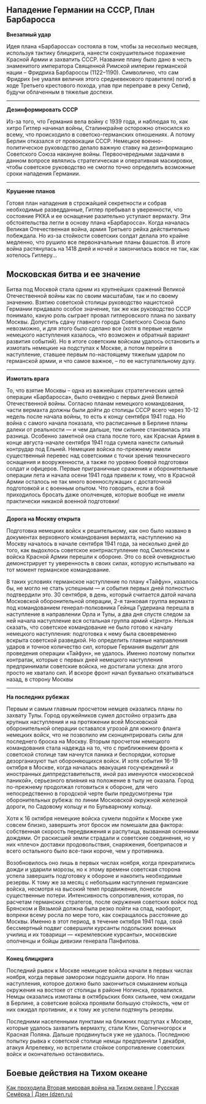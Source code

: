## Нападение Германии на СССР, План Барбаросса
**Внезапный удар**

Идея плана «Барбаросса» состояла в том, чтобы за несколько месяцев, используя тактику блицкрига, нанести сокрушительное поражение Красной Армии и захватить СССР. Название плану было дано в честь знаменитого императора Священной Римской империи германской нации – Фридриха Барбароссы (1122–1190). Символично, что сам Фридрих (не умаляя величия этого средневекового правителя) погиб в ходе Третьего крестового похода, упав при переправе в реку Селиф, будучи облаченным в тяжелые доспехи.

---
**Дезинформировать СССР**

Из-за того, что Германия вела войну с 1939 года, и наблюдая то, как хитро Гитлер начинал войны, Сталинкрайне осторожно относился ко всему, что происходило в советско-германских отношениях. А потому Берлин отказался от провокации СССР. Немецкое военно-политическое руководство делало важную ставку на дезинформацию Советского Союза накануне войны. Первоочередными задачами в данном вопросе являлись стратегическая и оперативная маскировки, чтобы советское руководство не смогло точно определить возможные сроки нападения Германии.

---
**Крушение планов**

Готовя план нападения в строжайшей секретности и собрав необходимые разведданные, Гитлер пребывал в уверенности, что состояние РККА и ее оснащение разительно уступают вермахту. Эти обстоятельства легли в основу плана «Барбаросса». Когда началась Великая Отечественная война, армия Третьего рейха действительно побеждала. Но из-за стойкости советских солдат делала это крайне медленно, что рушило все первоначальные планы фашистов. В итоге война растянулась на 1418 дней и ночей и закончилась вовсе не так, как хотелось Гитлеру…


## Московская битва и ее значение
  
Битва под Москвой стала одним из крупнейших сражений Великой Отечественной войны как по своим масштабам, так и по своему значению. Взятию советской столицы руководство нацистской Германии придавало особое значение, так же как руководство СССР понимало, какую роль сыграет провал гитлеровского плана по захвату Москвы. Допустить сдачу главного города Советского Союза было невозможно, и для этого было сделано все (хотя в первые недели немецкого наступления казалось, что возможен и обратный вариант развития событий). Но в итоге советским войскам удалось остановить и измотать немецкие на подступах к Москве, а потом перейти в наступление, ставшее первым по-настоящему тяжелым ударом по германской армии, и что самое важное, – по ее наступательному духу.

---
**Измотать врага**

То, что взятие Москвы – одна из важнейших стратегических целей операции «Барбаросса», было очевидно с первых дней Великой Отечественной войны. Согласно планам немецкого командования, части вермахта должны были дойти до столицы СССР всего через 10-12 недель после начала войны, то есть к концу сентября 1941 года. Но война с самого начала показала, что расписанные в Берлине планы далеки от реальности — и чем дальше, тем сильнее становилась эта разница. Особенно заметной она стала после того, как Красная Армия в конце августа-начале сентября 1941 года сумела нанести сильный контрудар под Ельней.
Немецкие войска по-прежнему имели существенный перевес над советскими с точки зрения технического оснащения и вооруженности, а также по уровню боевой подготовки солдат и офицеров. Первые приграничные сражения и оборонительные операции лета и начала осени 1941 года привели к тому, что в Красной Армии осталось не так много военнослужащих с достаточной подготовкой и с военным опытом. Что говорить, если в бой приходилось бросать даже ополченцев, которые вообще не имели практически никакой военной подготовки!

---
**Дорога на Москву открыта**

Подготовка немецких войск к решительному, как оно было названо в документах верховного командования вермахта, наступлению на Москву началось в начале сентября 1941 года, за несколько дней до того, как выдохлось советское контрнаступление под Смоленском и войска Красной Армии перешли к обороне. Это со всей очевидностью демонстрирует ту уверенность в своих силах, которую испытывало на тот момент германское командование.

В таких условиях германское наступление по плану «Тайфун», казалось бы, не могло не стать успешным — и события первых дней полностью подтвердили это. 30 сентября, в день, который считается датой начала Московской оборонительной операции, 2-я танковая группа вермахта под командованием генерал-полковника Гейнца Гудериана перешла в наступление в направлении Орла и Тулы, а два дня спустя следом за ней начала наступление вся остальная группа армий «Центр». Нельзя сказать, что советское командование не было готово к началу немецкого наступления: подготовка к нему была своевременно вскрыта советской разведкой. Но определить главные направления ударов и точное количество сил, которые Германия выделит для проведения операции «Тайфун», не удалось. Именно поэтому попытки контратак, которые с первых дней немецкого наступления предпринимали советские войска, не достигали успеха: для этого просто не хватало сил. И вскоре фронт начал буквально откатываться назад, в сторону Москвы

---
**На последних рубежах**

Первым и самым главным просчетом немцев оказались планы по захвату Тулы. Город оружейников сумел достойно отразить два крупных наступления и на протяжении всей Московской оборонительной операции оставался угрозой для южного фланга немецких войск, что не позволило им сконцентрировать силы для последнего броска на Москву. Вторым просчетом немецкого командования стала надежда на то, что с приближением фронта к советской столице там начнутся паника и беспорядки, которые дезорганизуют тыл обороняющихся войск. И хотя события 16-19 октября в Москве, когда началась эвакуация госучреждений и иностранных диппредставительств, иной раз именуются «московской паникой», серьезного влияния на положение в тылу не оказала. Город по-прежнему продолжал готовиться к обороне, для чего непосредственно в городской черте были предусмотрены три оборонительных рубежа: по линии Московской окружной железной дороги, по Садовому кольцу и по Бульварному кольцу.

Хотя к 16 октября немецкие войска сумели подойти к Москве уже совсем близко, завершить этот бросок им помешали два фактора: собственная скорость передвижения и распутица, вызванная осенними дождями. От раскисшей земли страдали и советские соединения, но у них «плечо» доставки продовольствия, снаряжения, боеприпасов и всего остального было все-таки короче, чем у противника.

Возобновилось оно лишь в первых числах ноября, когда прекратились дожди и ударили морозы, но к этому времени советская сторона успела завершить подготовку к обороне и накопить необходимые резервы. К тому же за месяц с небольшим наступления германские войска, несмотря на высокий темп продвижения, понесли существенные потери. Интенсивность сопротивления, которая, по расчетам германских стратегов, после окружения советских войск под Брянском и Вязьмой должна была резко пойти на спад, наоборот, вопреки всему росла по мере того, как сокращалось расстояние до Москвы. Именно в этот период, в течение октября 1941 года, свой бессмертный подвиг совершили курсанты подольских военных училищ и их товарищи — «кремлевские курсанты», московские ополченцы и бойцы дивизии генерала Панфилова.

---
**Конец блицкрига**

Последний рывок к Москве немецкие войска начали в первых числах ноября, когда первые заморозки подсушили дороги. Но план наступления, которое должно было закончиться смыканием кольца окружения на востоке от столицы в районе Ногинска, провалился. Немцы оказались измотаны в октябрьских боях сильнее, чем ожидали в Берлине, а советские войска проявили большую стойкость, чем от них ожидал противник, и к тому же успели подтянуть резервы.

Последними населенными пунктами на ближних подступах к Москве, которые удалось захватить вермахту, стали Клин, Солнечногорск и Красная Поляна. Дальше продвинуться уже не удалось. Последнюю попытку рывка к советской столице немцы предприняли 1 декабря, атакуя Апрелевку, но встретили стойкое сопротивление советских войск и окончательно остановились.

## Боевые действия на Тихом океане
[Как проходила Вторая мировая война на Тихом океане | Русская Семёрка | Дзен (dzen.ru)](https://dzen.ru/a/XNOjy5iFrgCzRU3u)